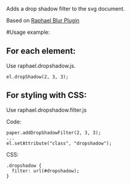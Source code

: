 Adds a drop shadow filter to the svg document.

Based on [Raphael Blur Plugin](https://github.com/DmitryBaranovskiy/raphael/blob/master/plugins/raphael.blur.js)

#Usage example:

For each element:
-----------------
Use raphael.dropshadow.js.

    el.dropShadow(2, 3, 3);

For styling with CSS:
---------------------
Use raphael.dropshadow.filter.js

Code:

    paper.addDropShadowFilter(2, 3, 3);
    ...
    el.setAttribute("class", "dropshadow");

CSS:

    .dropshadow {
      filter: url(#dropshadow);
    }
